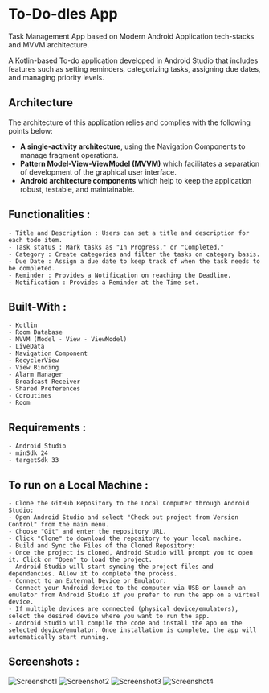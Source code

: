 # To-Do-dles App

Task Management App based on Modern Android Application tech-stacks and MVVM architecture.

A Kotlin-based To-do application developed in Android Studio that includes features such as setting reminders, categorizing tasks, assigning due dates, and managing priority levels.

## Architecture
The architecture of this application relies and complies with the following points below:
- __A single-activity architecture__, using the Navigation Components to manage fragment operations.
- __Pattern Model-View-ViewModel (MVVM)__ which facilitates a separation of development of the graphical user interface.
- __Android architecture components__ which help to keep the application robust, testable, and maintainable.


## Functionalities :
    - Title and Description : Users can set a title and description for each todo item.
    - Task status : Mark tasks as "In Progress," or "Completed."
    - Category : Create categories and filter the tasks on category basis.
    - Due Date : Assign a due date to keep track of when the task needs to be completed.
    - Reminder : Provides a Notification on reaching the Deadline.
    - Notification : Provides a Reminder at the Time set.

## Built-With :
    - Kotlin
    - Room Database
    - MVVM (Model - View - ViewModel)
    - LiveData
    - Navigation Component
    - RecyclerView
    - View Binding
    - Alarm Manager
    - Broadcast Receiver
    - Shared Preferences
    - Coroutines
    - Room

## Requirements :
    - Android Studio
    - minSdk 24
    - targetSdk 33

## To run on a Local Machine :
    - Clone the GitHub Repository to the Local Computer through Android Studio:
    - Open Android Studio and select "Check out project from Version Control" from the main menu.
    - Choose "Git" and enter the repository URL.
    - Click "Clone" to download the repository to your local machine.
    - Build and Sync the Files of the Cloned Repository:
    - Once the project is cloned, Android Studio will prompt you to open it. Click on "Open" to load the project.
    - Android Studio will start syncing the project files and dependencies. Allow it to complete the process.
    - Connect to an External Device or Emulator:
    - Connect your Android device to the computer via USB or launch an emulator from Android Studio if you prefer to run the app on a virtual device.
    - If multiple devices are connected (physical device/emulators), select the desired device where you want to run the app.
    - Android Studio will compile the code and install the app on the selected device/emulator. Once installation is complete, the app will automatically start running.


## Screenshots :
<img src="Todo.png" alt="Screenshot1">
<img src="https://github.com/SudheerDrew/To-Do-dles/tree/master/app/src/Screenshots/Todo1.png" alt="Screenshot2">
<img src="https://github.com/SudheerDrew/To-Do-dles/tree/master/app/src/Screenshots/Todo2.png" alt="Screenshot3">
<img src="https://github.com/SudheerDrew/To-Do-dles/tree/master/app/src/Screenshots/Todo3.jpg" alt="Screenshot4">
